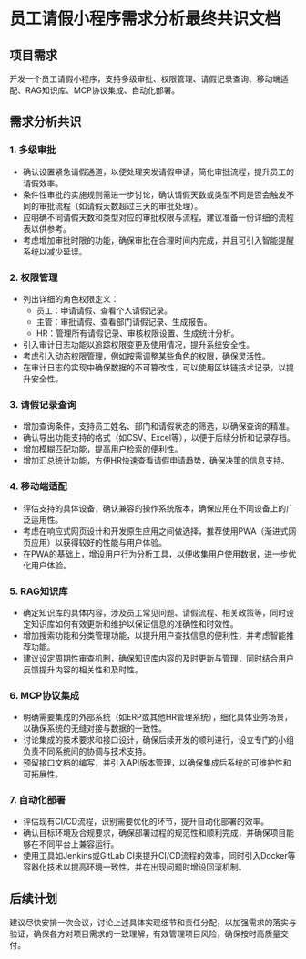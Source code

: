 # 员工请假小程序需求分析最终共识文档

## 项目需求
开发一个员工请假小程序，支持多级审批、权限管理、请假记录查询、移动端适配、RAG知识库、MCP协议集成、自动化部署。

## 需求分析共识
### 1. 多级审批
- 确认设置紧急请假通道，以便处理突发请假申请，简化审批流程，提升员工的请假效率。
- 条件性审批的实施规则需进一步讨论，确认请假天数或类型不同是否会触发不同的审批流程（如请假天数超过三天的审批处理）。
- 应明确不同请假天数和类型对应的审批权限与流程，建议准备一份详细的流程表以供参考。
- 考虑增加审批时限的功能，确保审批在合理时间内完成，并且可引入智能提醒系统以减少延误。

### 2. 权限管理
- 列出详细的角色权限定义：
  - 员工：申请请假、查看个人请假记录。
  - 主管：审批请假、查看部门请假记录、生成报告。
  - HR：管理所有请假记录、审核权限设置、生成统计分析。
- 引入审计日志功能以追踪权限变更及使用情况，提升系统安全性。
- 考虑引入动态权限管理，例如按需调整某些角色的权限，确保灵活性。
- 在审计日志的实现中确保数据的不可篡改性，可以使用区块链技术记录，以提升安全性。

### 3. 请假记录查询
- 增加查询条件，支持员工姓名、部门和请假状态的筛选，以确保查询的精准。
- 确认导出功能支持的格式（如CSV、Excel等），以便于后续分析和记录存档。
- 增加模糊匹配功能，提高用户检索的便利性。
- 增加汇总统计功能，方便HR快速查看请假申请趋势，确保决策的信息支持。

### 4. 移动端适配
- 评估支持的具体设备，确认兼容的操作系统版本，确保应用在不同设备上的广泛适用性。
- 考虑在响应式网页设计和开发原生应用之间做选择，推荐使用PWA（渐进式网页应用）以获得较好的性能与用户体验。
- 在PWA的基础上，增设用户行为分析工具，以便收集用户使用数据，进一步优化用户体验。

### 5. RAG知识库
- 确定知识库的具体内容，涉及员工常见问题、请假流程、相关政策等，同时设定知识库如何有效更新和维护以保证信息的准确性和时效性。
- 增加搜索功能和分类管理功能，以提升用户查找信息的便利性，并考虑智能推荐功能。
- 建议设定周期性审查机制，确保知识库内容的及时更新与管理，同时结合用户反馈提升内容的相关性和及时性。

### 6. MCP协议集成
- 明确需要集成的外部系统（如ERP或其他HR管理系统），细化具体业务场景，以确保系统的无缝对接与数据的一致性。
- 讨论集成的技术要求和接口设计，确保后续开发的顺利进行，设立专门的小组负责不同系统间的协调与技术支持。
- 预留接口文档的编写，并引入API版本管理，以确保集成后系统的可维护性和可拓展性。

### 7. 自动化部署
- 评估现有CI/CD流程，识别需要优化的环节，提升自动化部署的效率。
- 确认目标环境及合规要求，确保部署过程的规范性和顺利完成，并确保项目能够在不同平台上兼容运行。
- 使用工具如Jenkins或GitLab CI来提升CI/CD流程的效率，同时引入Docker等容器化技术以提高环境一致性，并在出现问题时增设回滚机制。

## 后续计划
建议尽快安排一次会议，讨论上述具体实现细节和责任分配，以加强需求的落实与验证，确保各方对项目需求的一致理解，有效管理项目风险，确保按时高质量交付。
